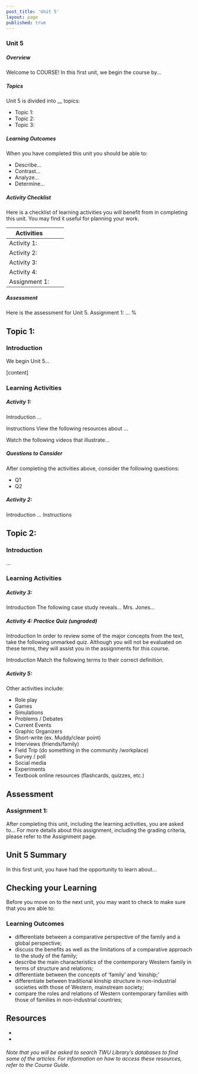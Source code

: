 ```yaml
---
post_title: 'Unit 5'
layout: page
published: true
---
```


### Unit 5
##### Overview

Welcome to COURSE!  In this first unit, we begin the course by…


##### Topics
Unit 5 is divided into __ topics:
* Topic 1:
* Topic 2:
* Topic 3:

##### Learning Outcomes
When you have completed this unit you should be able to:
* Describe…
* Contrast…
* Analyze…
* Determine…

##### Activity Checklist
Here is a checklist of learning activities you will benefit from in completing this unit. You may find it useful for planning your work.


|Activities| | |
|----|----|----|
| Activity 1:| | |
| Activity 2:| | |
| Activity 3:| | |
| Activity 4:| | |
| Assignment 1:| | |

##### Assessment
Here is the assessment for Unit 5.
Assignment 1: …
%

## Topic 1:
### Introduction
We begin Unit 5…

[content]

### Learning Activities
##### Activity 1:
Introduction
…

Instructions
View the following resources about …



Watch the following videos that illustrate…

##### Questions to Consider
After completing the activities above, consider the following questions:

* Q1
* Q2


##### Activity 2:
Introduction
…
Instructions

## Topic 2:
### Introduction
…

### Learning Activities
##### Activity 3:


Introduction
The following case study reveals…
Mrs. Jones…




##### Activity 4: Practice Quiz (ungraded)
Introduction
In order to review some of the major concepts from the text, take the following unmarked quiz.  Although you will not be evaluated on these terms, they will assist you in the assignments for this course.


Introduction
Match the following terms to their correct definition.

##### Activity 5:
Other activities include:

* Role play
* Games
* Simulations
* Problems / Debates
* Current Events
* Graphic Organizers
* Short-write  (ex. Muddy/clear point)
* Interviews (friends/family)
* Field Trip (do something in the community /workplace)
* Survey / poll
* Social media
* Experiments
* Textbook online resources (flashcards, quizzes, etc.)


## Assessment

### Assignment 1:
After completing this unit, including the learning activities, you are asked to…
For more details about this assignment, including the grading criteria, please refer to the Assignment page.

## Unit 5 Summary


In this first unit, you have had the opportunity to learn about…


## Checking your Learning


Before you move on to the next unit, you may want to check to make sure that you are able to:

### Learning Outcomes

* differentiate between a comparative perspective of the family and a global perspective;
* discuss the benefits as well as the limitations of a comparative approach to the study of the family;
* describe the main characteristics of the contemporary Western family in terms of structure and relations;
* differentiate between the concepts of ‘family’ and ‘kinship;’
* differentiate between traditional kinship structure in non-industrial societies with those of Western, mainstream society;
* compare the roles and relations of Western contemporary families with those of families in non-industrial countries;


## Resources
*
*

###### Note that you will be asked to search TWU Library’s databases to find some of the articles. For information on how to access these resources, refer to the Course Guide.
